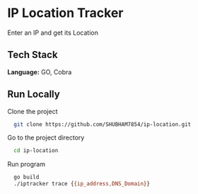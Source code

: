
# IP Location Tracker

Enter an IP and get its Location


## Tech Stack

**Language:** GO, Cobra



## Run Locally

Clone the project

```bash
  git clone https://github.com/SHUBHAM7854/ip-location.git
```

Go to the project directory

```bash
  cd ip-location
```

Run program

```bash
  go build
  ./iptracker trace {{ip_address,DNS_Domain}}
```

